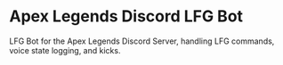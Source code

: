 # Apex Legends Discord LFG Bot

LFG Bot for the Apex Legends Discord Server, handling LFG commands, voice state logging, and kicks.
